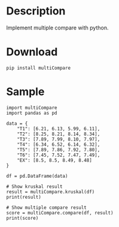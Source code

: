 # Description
Implement multiple compare with python.

# Download
`pip install multiCompare`

# Sample
```
import multiCompare
import pandas as pd

data = {
    "T1": [6.21, 6.13, 5.99, 6.11],
    "T2": [8.25, 8.21, 8.14, 8.34],
    "T3": [7.89, 7.99, 8.10, 7.97],
    "T4": [6.34, 6.52, 6.14, 6.32],
    "T5": [7.89, 7.86, 7.92, 7.80],
    "T6": [7.45, 7.52, 7.47, 7.49],
    "EX": [8.5, 8.5, 8.49, 8.48]
}

df = pd.DataFrame(data)

# Show kruskal result
result = multiCompare.kruskal(df)
print(result)

# Show multiple compare result
score = multiCompare.compare(df, result)
print(score)

```
